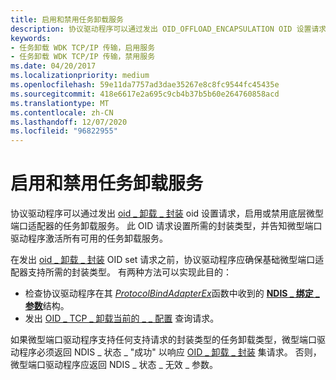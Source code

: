 ```yaml
---
title: 启用和禁用任务卸载服务
description: 协议驱动程序可以通过发出 OID_OFFLOAD_ENCAPSULATION OID 设置请求，启用或禁用基础微型端口适配器的任务卸载服务。
keywords:
- 任务卸载 WDK TCP/IP 传输，启用服务
- 任务卸载 WDK TCP/IP 传输，禁用服务
ms.date: 04/20/2017
ms.localizationpriority: medium
ms.openlocfilehash: 59e11da7757ad3dae35267e8c8fc9544fc45435e
ms.sourcegitcommit: 418e6617e2a695c9cb4b37b5b60e264760858acd
ms.translationtype: MT
ms.contentlocale: zh-CN
ms.lasthandoff: 12/07/2020
ms.locfileid: "96822955"
---
```

# <a name="enabling-and-disabling-task-offload-services"></a>启用和禁用任务卸载服务


协议驱动程序可以通过发出 [oid \_ 卸载 \_ 封装](./oid-offload-encapsulation.md) oid 设置请求，启用或禁用底层微型端口适配器的任务卸载服务。 此 OID 请求设置所需的封装类型，并告知微型端口驱动程序激活所有可用的任务卸载服务。




在发出 [oid \_ 卸载 \_ 封装](./oid-offload-encapsulation.md) OID set 请求之前，协议驱动程序应确保基础微型端口适配器支持所需的封装类型。 有两种方法可以实现此目的：

-   检查协议驱动程序在其 [*ProtocolBindAdapterEx*](/windows-hardware/drivers/ddi/ndis/nc-ndis-protocol_bind_adapter_ex)函数中收到的 [**NDIS \_ 绑定 \_ 参数**](/windows-hardware/drivers/ddi/ndis/ns-ndis-_ndis_bind_parameters)结构。
-   发出 [OID \_ TCP \_ 卸载当前的 \_ \_ 配置](./oid-tcp-offload-current-config.md) 查询请求。

如果微型端口驱动程序支持任何支持请求的封装类型的任务卸载类型，微型端口驱动程序必须返回 NDIS \_ 状态 \_ "成功" 以响应 [OID \_ 卸载 \_ 封装](./oid-offload-encapsulation.md) 集请求。 否则，微型端口驱动程序应返回 NDIS \_ 状态 \_ 无效 \_ 参数。

 

